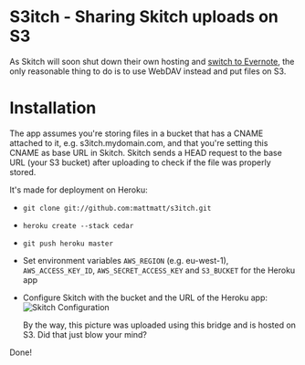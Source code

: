S3itch - Sharing Skitch uploads on S3
======

As Skitch will soon shut down their own hosting and [switch to
Evernote](http://blog.evernote.com/2012/03/19/skitch-for-mac-gets-sharing-through-evernote/),
the only reasonable thing to do is to use WebDAV instead and put files on S3.

Installation
============

The app assumes you're storing files in a bucket that has a CNAME attached to
it, e.g. s3itch.mydomain.com, and that you're setting this CNAME as base URL in
Skitch. Skitch sends a HEAD request to the base URL (your S3 bucket) after
uploading to check if the file was properly stored. 

It's made for deployment on Heroku:

* `git clone git://github.com:mattmatt/s3itch.git`
* `heroku create --stack cedar`
* `git push heroku master`
* Set environment variables `AWS_REGION` (e.g. eu-west-1), `AWS_ACCESS_KEY_ID`,
  `AWS_SECRET_ACCESS_KEY` and `S3_BUCKET` for the Heroku app
* Configure Skitch with the bucket and the URL of the Heroku app: ![Skitch
  Configuration](http://s3itch.paperplanes.de/Preferences-20120401-174030.png)

  By the way, this picture was uploaded using this bridge and is hosted on S3.
  Did that just blow your mind?

Done!
